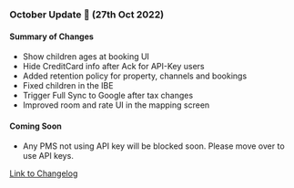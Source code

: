 ### October Update 🚀 (27th Oct 2022)

#### Summary of Changes
- Show children ages at booking UI
- Hide CreditCard info after Ack for API-Key users
- Added retention policy for property, channels and bookings
- Fixed children in the IBE
- Trigger Full Sync to Google after tax changes
- Improved room and rate UI in the mapping screen

#### Coming Soon
- Any PMS not using API key will be blocked soon. Please move over to use API keys.

[Link to Changelog](https://docs.channex.io/changelog)
